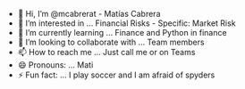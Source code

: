 - 👋 Hi, I’m @mcabrerat - Matías Cabrera
- 👀 I’m interested in ... Financial Risks - Specific: Market Risk
- 🌱 I’m currently learning ... Finance and Python in finance
- 💞️ I’m looking to collaborate with ... Team members 
- 📫 How to reach me ... Just call me or on Teams 
- 😄 Pronouns: ... Mati 
- ⚡ Fun fact: ... I play soccer and I am afraid of spyders 


